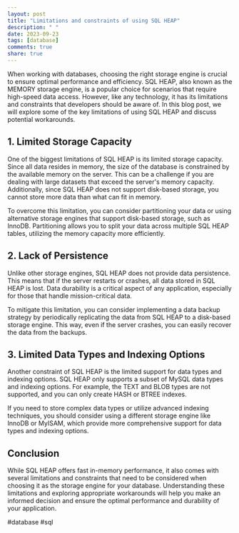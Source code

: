 ```yaml
---
layout: post
title: "Limitations and constraints of using SQL HEAP"
description: " "
date: 2023-09-23
tags: [database]
comments: true
share: true
---
```


When working with databases, choosing the right storage engine is crucial to ensure optimal performance and efficiency. SQL HEAP, also known as the MEMORY storage engine, is a popular choice for scenarios that require high-speed data access. However, like any technology, it has its limitations and constraints that developers should be aware of. In this blog post, we will explore some of the key limitations of using SQL HEAP and discuss potential workarounds.

## 1. Limited Storage Capacity

One of the biggest limitations of SQL HEAP is its limited storage capacity. Since all data resides in memory, the size of the database is constrained by the available memory on the server. This can be a challenge if you are dealing with large datasets that exceed the server's memory capacity. Additionally, since SQL HEAP does not support disk-based storage, you cannot store more data than what can fit in memory.

To overcome this limitation, you can consider partitioning your data or using alternative storage engines that support disk-based storage, such as InnoDB. Partitioning allows you to split your data across multiple SQL HEAP tables, utilizing the memory capacity more efficiently.

## 2. Lack of Persistence

Unlike other storage engines, SQL HEAP does not provide data persistence. This means that if the server restarts or crashes, all data stored in SQL HEAP is lost. Data durability is a critical aspect of any application, especially for those that handle mission-critical data.

To mitigate this limitation, you can consider implementing a data backup strategy by periodically replicating the data from SQL HEAP to a disk-based storage engine. This way, even if the server crashes, you can easily recover the data from the backups.

## 3. Limited Data Types and Indexing Options

Another constraint of SQL HEAP is the limited support for data types and indexing options. SQL HEAP only supports a subset of MySQL data types and indexing options. For example, the TEXT and BLOB types are not supported, and you can only create HASH or BTREE indexes.

If you need to store complex data types or utilize advanced indexing techniques, you should consider using a different storage engine like InnoDB or MyISAM, which provide more comprehensive support for data types and indexing options.

## Conclusion

While SQL HEAP offers fast in-memory performance, it also comes with several limitations and constraints that need to be considered when choosing it as the storage engine for your database. Understanding these limitations and exploring appropriate workarounds will help you make an informed decision and ensure the optimal performance and durability of your application.

#database #sql
